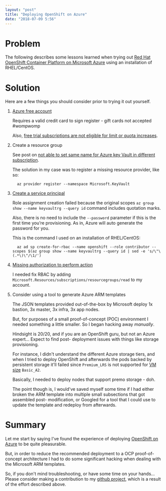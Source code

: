 ```yaml
---
layout: "post"
title: "Deploying OpenShift on Azure"
date: "2018-07-09 5:56"
---
```


# Problem

The following describes some lessons learned when trying out [Red Hat OpenShift Container Platform on Microsoft Azure](https://access.redhat.com/documentation/en-us/reference_architectures/2018/html-single/deploying_and_managing_openshift_3.9_on_azure/) using an installation of RHEL/CentOS.

# Solution

Here are a few things you should consider prior to trying it out yourself.

1. [Azure free account](https://azure.microsoft.com/en-us/free/)

    Requires a valid credit card to sign register - gift cards not accepted #wompwomp

    Also, [free trial subscriptions are not eligible for limit or quota increases](https://docs.microsoft.com/en-us/azure/azure-resource-manager/resource-manager-quota-errors).

2. Create a resource group

    See post on [not able to set same name for Azure key Vault in different subscription](https://stackoverflow.com/questions/37563126/not-able-to-set-same-name-for-azure-key-vault-in-different-subscription).

    The solution in my case was to register a missing resource provider, like so:

         az provider register --namespace Microsoft.KeyVault

3. [Create a service principal](https://docs.microsoft.com/en-us/azure/virtual-machines/linux/openshift-prerequisites#create-a-service-principal)

    Role assignment creation failed because the original scopes `az group show --name keyvaultrg --query id` command includes quotation marks.

    Also, there is no need to include the `--password` parameter if this is the first time you’re provisioning. As in, Azure will auto generate the password for you.

    This is the command I used on an installation of RHEL/CentOS:

         az ad sp create-for-rbac --name openshift --role contributor --scopes $(az group show --name keyvaultrg --query id | sed -e 's/\"\(.*\)\"/\1/')

4. [Missing authorization to perform action](https://blogs.msdn.microsoft.com/azure4fun/2016/10/20/common-problem-when-using-azure-resource-groups-rbac/)

    I needed fix RBAC by adding `Microsoft.Resources/subscriptions/resourcegroups/read` to my account.

5. Consider using a tool to generate Azure ARM templates

    The JSON templates provided out-of-the-box by Microsoft deploy 1x bastion, 3x master, 3x infra, 3x app nodes.

    But, for purposes of a small proof-of-concept (POC) environment I needed something a little smaller. So I began hacking away _manually_.

    Hindsight is 20/20, and if you are an OpenShift guru, but not an Azure expert... Expect to find post- deployment issues with things like storage provisioning.

    For instance, I didn't understand the different Azure storage tiers, and when I tried to deploy OpenShift and afterwards the pods backed by persistent storage it'll failed since `Premium_LRS` is not supported for [VM size](https://docs.microsoft.com/en-us/azure/virtual-machines/windows/sizes-general) `Basic_A2`.

    Basically, I needed to deploy nodes that support premo storage - doh.

    The point though is, I would've saved myself some time if I had either broken the ARM template into multiple small subsections that got assembled post- modification, or Googled for a tool that I could use to update the template and redeploy from afterwards.

# Summary

Let me start by saying I've found the experience of deploying [OpenShift on Azure](https://docs.microsoft.com/en-us/azure/virtual-machines/linux/openshift-get-started) to be quite pleasurable.

But, in order to reduce the recommended deployment to a OCP proof-of-concept architecture I had to do some significant hacking when dealing with the Microsoft ARM templates.

So, if you don't mind troubleshooting, or have some time on your hands... Please consider making a contribution to my [github project](https://github.com/ecwpz91/openshift-arm-setup), which is a result of the effort described above.
